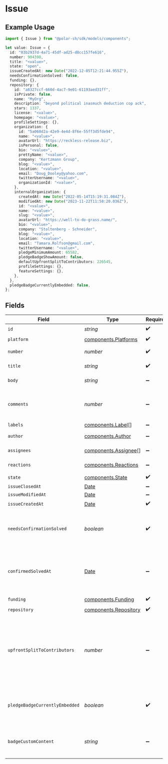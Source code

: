 # Issue

## Example Usage

```typescript
import { Issue } from "@polar-sh/sdk/models/components";

let value: Issue = {
  id: "03b2937d-4a71-45df-ad25-d8cc157fe616",
  number: 904398,
  title: "<value>",
  state: "open",
  issueCreatedAt: new Date("2022-12-05T12:21:44.955Z"),
  needsConfirmationSolved: false,
  funding: {},
  repository: {
    id: "a8327ccf-660d-4ac7-9e01-61193aed31ff",
    isPrivate: false,
    name: "MyOrg",
    description: "beyond political inasmuch deduction cop ack",
    stars: 1337,
    license: "<value>",
    homepage: "<value>",
    profileSettings: {},
    organization: {
      id: "5a060d2a-42e9-4e4d-8f6e-55ff3d5fde94",
      name: "<value>",
      avatarUrl: "https://reckless-release.biz",
      isPersonal: false,
      bio: "<value>",
      prettyName: "<value>",
      company: "Kertzmann Group",
      blog: "<value>",
      location: "<value>",
      email: "Doug_Dooley@yahoo.com",
      twitterUsername: "<value>",
      organizationId: "<value>",
    },
    internalOrganization: {
      createdAt: new Date("2022-05-14T15:19:31.084Z"),
      modifiedAt: new Date("2023-11-22T11:58:20.036Z"),
      id: "<value>",
      name: "<value>",
      slug: "<value>",
      avatarUrl: "https://well-to-do-grass.name/",
      bio: "<value>",
      company: "Stoltenberg - Schneider",
      blog: "<value>",
      location: "<value>",
      email: "Tamara.Rolfson@gmail.com",
      twitterUsername: "<value>",
      pledgeMinimumAmount: 65582,
      pledgeBadgeShowAmount: false,
      defaultUpfrontSplitToContributors: 226545,
      profileSettings: {},
      featureSettings: {},
    },
  },
  pledgeBadgeCurrentlyEmbedded: false,
};
```

## Fields

| Field                                                                                                         | Type                                                                                                          | Required                                                                                                      | Description                                                                                                   |
| ------------------------------------------------------------------------------------------------------------- | ------------------------------------------------------------------------------------------------------------- | ------------------------------------------------------------------------------------------------------------- | ------------------------------------------------------------------------------------------------------------- |
| `id`                                                                                                          | *string*                                                                                                      | :heavy_check_mark:                                                                                            | N/A                                                                                                           |
| `platform`                                                                                                    | [components.Platforms](../../models/components/platforms.md)                                                  | :heavy_check_mark:                                                                                            | N/A                                                                                                           |
| `number`                                                                                                      | *number*                                                                                                      | :heavy_check_mark:                                                                                            | GitHub #number                                                                                                |
| `title`                                                                                                       | *string*                                                                                                      | :heavy_check_mark:                                                                                            | GitHub issue title                                                                                            |
| `body`                                                                                                        | *string*                                                                                                      | :heavy_minus_sign:                                                                                            | GitHub issue body                                                                                             |
| `comments`                                                                                                    | *number*                                                                                                      | :heavy_minus_sign:                                                                                            | Number of GitHub comments made on the issue                                                                   |
| `labels`                                                                                                      | [components.Label](../../models/components/label.md)[]                                                        | :heavy_minus_sign:                                                                                            | N/A                                                                                                           |
| `author`                                                                                                      | [components.Author](../../models/components/author.md)                                                        | :heavy_minus_sign:                                                                                            | GitHub author                                                                                                 |
| `assignees`                                                                                                   | [components.Assignee](../../models/components/assignee.md)[]                                                  | :heavy_minus_sign:                                                                                            | GitHub assignees                                                                                              |
| `reactions`                                                                                                   | [components.Reactions](../../models/components/reactions.md)                                                  | :heavy_minus_sign:                                                                                            | GitHub reactions                                                                                              |
| `state`                                                                                                       | [components.State](../../models/components/state.md)                                                          | :heavy_check_mark:                                                                                            | N/A                                                                                                           |
| `issueClosedAt`                                                                                               | [Date](https://developer.mozilla.org/en-US/docs/Web/JavaScript/Reference/Global_Objects/Date)                 | :heavy_minus_sign:                                                                                            | N/A                                                                                                           |
| `issueModifiedAt`                                                                                             | [Date](https://developer.mozilla.org/en-US/docs/Web/JavaScript/Reference/Global_Objects/Date)                 | :heavy_minus_sign:                                                                                            | N/A                                                                                                           |
| `issueCreatedAt`                                                                                              | [Date](https://developer.mozilla.org/en-US/docs/Web/JavaScript/Reference/Global_Objects/Date)                 | :heavy_check_mark:                                                                                            | N/A                                                                                                           |
| `needsConfirmationSolved`                                                                                     | *boolean*                                                                                                     | :heavy_check_mark:                                                                                            | If a maintainer needs to mark this issue as solved                                                            |
| `confirmedSolvedAt`                                                                                           | [Date](https://developer.mozilla.org/en-US/docs/Web/JavaScript/Reference/Global_Objects/Date)                 | :heavy_minus_sign:                                                                                            | If this issue has been marked as confirmed solved through Polar                                               |
| `funding`                                                                                                     | [components.Funding](../../models/components/funding.md)                                                      | :heavy_check_mark:                                                                                            | N/A                                                                                                           |
| `repository`                                                                                                  | [components.Repository](../../models/components/repository.md)                                                | :heavy_check_mark:                                                                                            | N/A                                                                                                           |
| `upfrontSplitToContributors`                                                                                  | *number*                                                                                                      | :heavy_minus_sign:                                                                                            | Share of rewrads that will be rewarded to contributors of this issue. A number between 0 and 100 (inclusive). |
| `pledgeBadgeCurrentlyEmbedded`                                                                                | *boolean*                                                                                                     | :heavy_check_mark:                                                                                            | If this issue currently has the Polar badge SVG embedded                                                      |
| `badgeCustomContent`                                                                                          | *string*                                                                                                      | :heavy_minus_sign:                                                                                            | Optional custom badge SVG promotional content                                                                 |